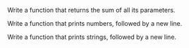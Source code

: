 Write a function that returns the sum of all its parameters.

Write a function that prints numbers, followed by a new line.

Write a function that prints strings, followed by a new line.

